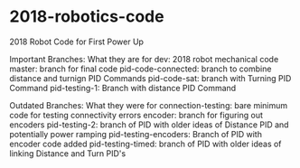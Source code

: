 # 2018-robotics-code
2018 Robot Code for First Power Up

Important Branches: What they are for
dev: 2018 robot mechanical code
master: branch for final code
pid-code-connected: branch to combine distance and turnign PID Commands
pid-code-sat: branch with Turning PID Command
pid-testing-1: Branch with distance PID Command

Outdated Branches: What they were for
connection-testing: bare minimum code for testing connectivity errors
encoder: branch for figuring out encoders
pid-testing-2: branch of PID with older ideas of Distance PID and potentially power ramping
pid-testing-encoders: Branch of PID with encoder code added
pid-testing-timed: branch of PID with older ideas of linking Distance and Turn PID's 
